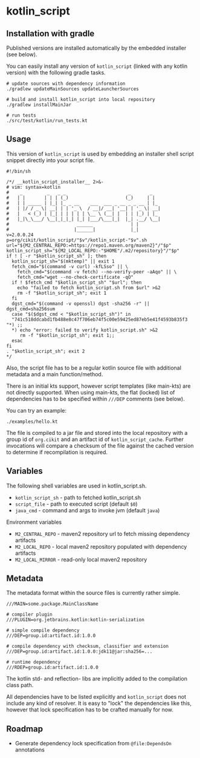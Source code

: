 # kotlin_script


## Installation with gradle

Published versions are installed automatically by the embedded installer
 (see below).
 
You can easily install any version of `kotlin_script` (linked with any 
 kotlin version) with the following gradle tasks.
 
```
# update sources with dependency information
./gradlew updateMainSources updateLauncherSources

# build and install kotlin_script into local repository
./gradlew installMainJar

# run tests
./src/test/kotlin/run_tests.kt
```


## Usage

This version of `kotlin_script` is used by embedding
 an installer shell script snippet directly into your script file. 

```Sh
#!/bin/sh

/*/ __kotlin_script_installer__ 2>&-
# vim: syntax=kotlin
#    _         _   _ _                       _       _
#   | |       | | | (_)                     (_)     | |
#   | | _____ | |_| |_ _ __    ___  ___ _ __ _ _ __ | |_
#   | |/ / _ \| __| | | '_ \  / __|/ __| '__| | '_ \| __|
#   |   < (_) | |_| | | | | | \__ \ (__| |  | | |_) | |_
#   |_|\_\___/ \__|_|_|_| |_| |___/\___|_|  |_| .__/ \__|
#                         ______              | |
#                        |______|             |_|
v=2.0.0.24
p=org/cikit/kotlin_script/"$v"/kotlin_script-"$v".sh
url="${M2_CENTRAL_REPO:=https://repo1.maven.org/maven2}"/"$p"
kotlin_script_sh="${M2_LOCAL_REPO:-"$HOME"/.m2/repository}"/"$p"
if ! [ -r "$kotlin_script_sh" ]; then
  kotlin_script_sh="$(mktemp)" || exit 1
  fetch_cmd="$(command -v curl) -kfLSso" || \
    fetch_cmd="$(command -v fetch) --no-verify-peer -aAqo" || \
    fetch_cmd="wget --no-check-certificate -qO"
  if ! $fetch_cmd "$kotlin_script_sh" "$url"; then
    echo "failed to fetch kotlin_script.sh from $url" >&2
    rm -f "$kotlin_script_sh"; exit 1
  fi
  dgst_cmd="$(command -v openssl) dgst -sha256 -r" || dgst_cmd=sha256sum
  case "$($dgst_cmd < "$kotlin_script_sh")" in
  "741c518ddcabd1fb488e8c47f706eb74f5c00e59425ed87eb5e41f4593b835f3 "*) ;;
  *) echo "error: failed to verify kotlin_script.sh" >&2
     rm -f "$kotlin_script_sh"; exit 1;;
  esac
fi
. "$kotlin_script_sh"; exit 2
*/
```

Also, the script file has to be a regular kotlin source file with
additional metadata and a main function/method.

There is an initial kts support, however script templates (like main-kts) are 
not directly supported. When using main-kts, the flat (locked) list of 
dependencies has to be specified within `///DEP` comments (see below).

You can try an example:

```
./examples/hello.kt
```

The file is compiled to a jar file and stored into the local repository with a 
group id of `org.cikit` and an artifact id of `kotlin_script_cache`. 
Further invocations will compare a checksum of the file against the cached 
version to determine if recompilation is required.


## Variables

The following shell variables are used in kotlin_script.sh.

* `kotlin_script_sh` - path to fetched kotlin_script.sh
* `script_file` - path to executed script (default `$0`)
* `java_cmd` - command and args to invoke jvm (default `java`) 

Environment variables

* `M2_CENTRAL_REPO` - maven2 repository url to fetch missing dependency artifacts
* `M2_LOCAL_REPO` - local maven2 repository populated with dependency artifacts
* `M2_LOCAL_MIRROR` - read-only local maven2 repository

## Metadata

The metadata format within the source files is currently rather simple. 

```
///MAIN=some.package.MainClassName

# compiler plugin
///PLUGIN=org.jetbrains.kotlin:kotlin-serialization

# simple compile dependency
///DEP=group.id:artifact.id:1.0.0

# compile dependency with checksum, classifier and extension
///DEP=group.id:artifact.id:1.0.0:jdk11@jar:sha256=...

# runtime dependency
///RDEP=group.id:artifact.id:1.0.0
```

The kotlin std- and reflection- libs are implicitly added to the compilation
class path.

All dependencies have to be listed explicitly and `kotlin_script` does not 
include any kind of resolver. It is easy to "lock" the dependencies like 
this, however that lock specification has to be crafted manually for now.



## Roadmap

* Generate dependency lock specification from `@file:DependsOn` annotations
